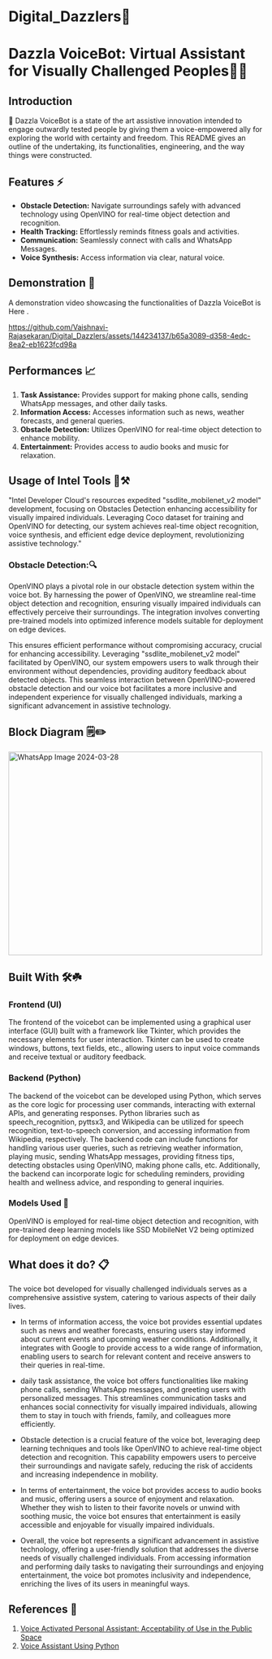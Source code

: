 # Digital_Dazzlers🌟
# Dazzla VoiceBot: Virtual Assistant for Visually Challenged Peoples🤖💫

## Introduction

🤖 Dazzla VoiceBot is a state of the art assistive innovation intended to engage outwardly tested people by giving them a voice-empowered ally for exploring the world with certainty and freedom. This README gives an outline of the undertaking, its functionalities, engineering, and the way things were constructed.

## Features ⚡

- **Obstacle Detection:** Navigate surroundings safely with advanced technology using OpenVINO for real-time object detection and recognition.
- **Health Tracking:** Effortlessly reminds fitness goals and activities.
- **Communication:** Seamlessly connect with calls and WhatsApp Messages.
- **Voice Synthesis:** Access information via clear, natural voice.

## Demonstration 📌

A demonstration video showcasing the functionalities of Dazzla VoiceBot is Here .

https://github.com/Vaishnavi-Rajasekaran/Digital_Dazzlers/assets/144234137/b65a3089-d358-4edc-8ea2-eb1623fcd98a


## Performances 📈

1. **Task Assistance:** Provides support for making phone calls, sending WhatsApp messages, and other daily tasks.
2. **Information Access:** Accesses information such as news, weather forecasts, and general queries.
3. **Obstacle Detection:** Utilizes OpenVINO for real-time object detection to enhance mobility.
4. **Entertainment:** Provides access to audio books and music for relaxation.

## Usage of Intel Tools 🔧⚒️

"Intel Developer Cloud's resources expedited "ssdlite_mobilenet_v2 model" development, focusing on Obstacles Detection enhancing accessibility for visually impaired individuals. Leveraging Coco dataset for training and OpenVINO for detecting, our system achieves real-time object recognition, voice synthesis, and efficient edge device deployment, revolutionizing assistive technology."

### Obstacle Detection:🔍

OpenVINO plays a pivotal role in our obstacle detection system within the voice bot. By harnessing the power of OpenVINO, we streamline real-time object detection and recognition, ensuring visually impaired individuals can effectively perceive their surroundings. The integration involves converting pre-trained models into optimized inference models suitable for deployment on edge devices.

 This ensures efficient performance without compromising accuracy, crucial for enhancing accessibility. Leveraging "ssdlite_mobilenet_v2 model" facilitated by OpenVINO, our system empowers users to walk through their environment without dependencies, providing auditory feedback about detected objects. This seamless interaction between OpenVINO-powered obstacle detection and our voice bot facilitates a more inclusive and independent experience for visually challenged individuals, marking a significant advancement in assistive technology.
 
## Block Diagram 🗒️✏️

<img src="https://github.com/Vaishnavi-Rajasekaran/Digital_Dazzlers/assets/144234137/edbc342c-fb43-4a71-9edf-66b8071a83b4" alt="WhatsApp Image 2024-03-28" width="500" height="400">



## Built With 🛠️☘️

### Frontend (UI)

The frontend of the voicebot can be implemented using a graphical user interface (GUI) built with a framework like Tkinter, which provides the necessary elements for user interaction.
Tkinter can be used to create windows, buttons, text fields, etc., allowing users to input voice commands and receive textual or auditory feedback.

### Backend (Python)

The backend of the voicebot can be developed using Python, which serves as the core logic for processing user commands, interacting with external APIs, and generating responses.
Python libraries such as speech_recognition, pyttsx3, and Wikipedia can be utilized for speech recognition, text-to-speech conversion, and accessing information from Wikipedia, respectively.
The backend code can include functions for handling various user queries, such as retrieving weather information, playing music, sending WhatsApp messages, providing fitness tips, detecting obstacles using OpenVINO, making phone calls, etc.
Additionally, the backend can incorporate logic for scheduling reminders, providing health and wellness advice, and responding to general inquiries.

### Models Used 💫

OpenVINO is employed for real-time object detection and recognition, with pre-trained deep learning models like SSD MobileNet V2 being optimized for deployment on edge devices.

## What does it do? 📋

The voice bot developed for visually challenged individuals serves as a comprehensive assistive system, catering to various aspects of their daily lives. 

- In terms of information access, the voice bot provides essential updates such as news and weather forecasts, ensuring users stay informed about current events and upcoming weather conditions. Additionally, it integrates with Google to provide access to a wide range of information, enabling users to search for relevant content and receive answers to their queries in real-time.

- daily task assistance, the voice bot offers functionalities like making phone calls, sending WhatsApp messages, and greeting users with personalized messages. This streamlines communication tasks and enhances social connectivity for visually impaired individuals, allowing them to stay in touch with friends, family, and colleagues more efficiently.

- Obstacle detection is a crucial feature of the voice bot, leveraging deep learning techniques and tools like OpenVINO to achieve real-time object detection and recognition. This capability empowers users to perceive their surroundings and navigate safely, reducing the risk of accidents and increasing independence in mobility.

- In terms of entertainment, the voice bot provides access to audio books and music, offering users a source of enjoyment and relaxation. Whether they wish to listen to their favorite novels or unwind with soothing music, the voice bot ensures that entertainment is easily accessible and enjoyable for visually impaired individuals.

- Overall, the voice bot represents a significant advancement in assistive technology, offering a user-friendly solution that addresses the diverse needs of visually challenged individuals. From accessing information and performing daily tasks to navigating their surroundings and enjoying entertainment, the voice bot promotes inclusivity and independence, enriching the lives of its users in meaningful ways.


## References 📝

1. [Voice Activated Personal Assistant: Acceptability of Use in the Public Space](https://link.springer.com/chapter/10.1007/978-3-319-07863-2_32)
2. [Voice Assistant Using Python](https://www.ijirt.org/research-paper/publication/2/IJIRT102042.pdf)


